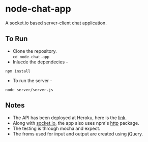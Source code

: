 # node-chat-app
A socket.io based server-client chat application.

## To Run 
* Clone the repository.  
 ``` cd node-chat-app ```
* Inlucde the dependecies - 
``` node
npm install
```
* To run the server - 
``` node
node server/server.js
```
## Notes  
* The API has been deployed at Heroku, here is the <a href = "https://lit-ocean-71769.herokuapp.com/"> link</a>.
* Along with <a href = "https://www.npmjs.com/package/socket.io">socket.io</a>, the app also uses npm's <a href = "https://www.npmjs.com/package/http">http</a> package.
* The testing is through mocha and expect.
* The froms used for input and output are created using jQuery.
